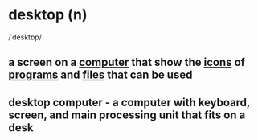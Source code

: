# desktop (n)

/ˈdesktɒp/

## a screen on a [computer](computer-n.md#an-electronic-machine-that-can-store-organize-and-find-information-do-processes-with-numbers-and-other-data-and-control-other-machines) that show the [icons](icon-n.md#a-small-symbol-on-a-computer-or-smartphone-screen-that-represents-a-program-or-a-file) of [programs](program-n.md#a-set-of-instructions-in-code-that-controls-the-operations-or-functions-of-a-computer) and [files](file-n.md#a-collection-of-information-stored-together-in-a-computer-under-a-particular-name) that can be used

## desktop computer - a computer with keyboard, screen, and main processing unit that fits on a desk